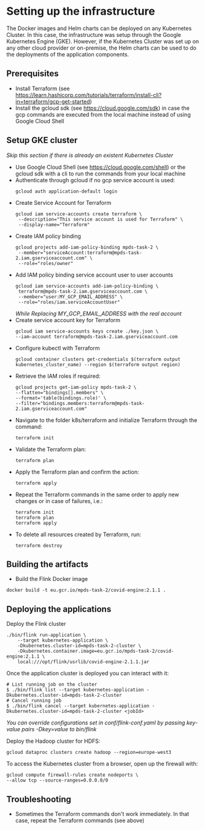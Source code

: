# Setting up the infrastructure

The Docker images and Helm charts can be deployed on any Kubernetes Cluster. In this case, the infrastructure was setup
through the Google Kubernetes Engine (GKE). However, if the Kubernetes Cluster was set up on any other cloud provider or
on-premise, the Helm charts can be used to do the deployments of the application components.

## Prerequisites

* Install Terraform (see https://learn.hashicorp.com/tutorials/terraform/install-cli?in=terraform/gcp-get-started)
* Install the gcloud sdk (see https://cloud.google.com/sdk) in case the gcp commands are executed from the local machine
  instead of using Google Cloud Shell

## Setup GKE cluster

_Skip this section if there is already an existent Kubernetes Cluster_

* Use Google Cloud Shell (see https://cloud.google.com/shell) or the gcloud sdk with a cli to run the commands from your
  local machine
* Authenticate through gcloud if no gcp service account is used:
  ```
  gcloud auth application-default login
  ```
* Create Service Account for Terraform
  ```
  gcloud iam service-accounts create terraform \
   --description="This service account is used for Terraform" \
   --display-name="Terraform"
  ```
* Create IAM policy binding
  ```
  gcloud projects add-iam-policy-binding mpds-task-2 \
   --member="serviceAccount:terraform@mpds-task-2.iam.gserviceaccount.com" \
   --role="roles/owner"
  ```
* Add IAM policy binding service account user to user accounts
  ```
  gcloud iam service-accounts add-iam-policy-binding \
   terraform@mpds-task-2.iam.gserviceaccount.com \
   --member="user:MY_GCP_EMAIL_ADDRESS" \
   --role="roles/iam.serviceAccountUser"
  ```
  _While Replacing MY_GCP_EMAIL_ADDRESS with the real account_
* Create service account key for Terraform
  ```
  gcloud iam service-accounts keys create ./key.json \
  --iam-account terraform@mpds-task-2.iam.gserviceaccount.com
  ```
* Configure kubectl with Terraform
  ```
  gcloud container clusters get-credentials $(terraform output kubernetes_cluster_name) --region $(terraform output region)
  ```
* Retrieve the IAM roles if required:
  ```
  gcloud projects get-iam-policy mpds-task-2 \
  --flatten="bindings[].members" \
  --format='table(bindings.role)' \
  --filter="bindings.members:terraform@mpds-task-2.iam.gserviceaccount.com"
  ```
* Navigate to the folder k8s/terraform and initialize Terraform through the command:
  ```
  terraform init
  ```
* Validate the Terraform plan:
  ```
  terraform plan
  ```
* Apply the Terraform plan and confirm the action:
  ```
  terraform apply
  ```
* Repeat the Terraform commands in the same order to apply new changes or in case of failures, i.e.:
  ```
  terraform init
  terraform plan
  terraform apply
  ```
* To delete all resources created by Terraform, run:
  ```
  terraform destroy
  ```
  
## Building the artifacts
* Build the Flink Docker image
```
docker build -t eu.gcr.io/mpds-task-2/covid-engine:2.1.1 .
```
## Deploying the applications

Deploy the Flink cluster

```
./bin/flink run-application \
    --target kubernetes-application \
    -Dkubernetes.cluster-id=mpds-task-2-cluster \
    -Dkubernetes.container.image=eu.gcr.io/mpds-task-2/covid-engine:2.1.1 \
    local:///opt/flink/usrlib/covid-engine-2.1.1.jar
```

Once the application cluster is deployed you can interact with it:
```
# List running job on the cluster
$ ./bin/flink list --target kubernetes-application -Dkubernetes.cluster-id=mpds-task-2-cluster
# Cancel running job
$ ./bin/flink cancel --target kubernetes-application -Dkubernetes.cluster-id=mpds-task-2-cluster <jobId>  
```
_You can override configurations set in conf/flink-conf.yaml by passing key-value pairs -Dkey=value to bin/flink_

Deploy the Hadoop cluster for HDFS:
```
gcloud dataproc clusters create hadoop --region=europe-west3
```

To access the Kubernetes cluster from a browser, open up the firewall with:
```
gcloud compute firewall-rules create nodeports \
--allow tcp --source-ranges=0.0.0.0/0
```
## Troubleshooting
* Sometimes the Terraform commands don't work immediately. In that case, repeat the Terraform commands (see above)
